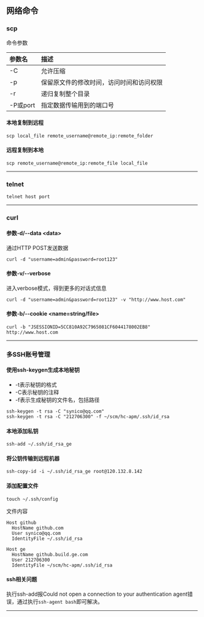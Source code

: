 ## 网络命令

### scp
命令参数

参数名|描述
:--|:--
-C|允许压缩
-p|保留原文件的修改时间，访问时间和访问权限
-r|递归复制整个目录
-P或port|指定数据传输用到的端口号

#### 本地复制到远程
```
scp local_file remote_username@remote_ip:remote_folder
```
#### 远程复制到本地
```
scp remote_username@remote_ip:remote_file local_file
```
***

### telnet
```
telnet host port
```
***

### curl
#### 参数-d/--data \<data>
通过HTTP POST发送数据
```
curl -d "username=admin&password=root123"
```
#### 参数-v/--verbose
进入verbose模式，得到更多的对话式信息
```
curl -d "username=admin&password=root123" -v "http://www.host.com"
```
#### 参数-b/--cookie \<name=string/file>
```
curl -b "JSESSIONID=5CC810A92C7965081CF6044178002EB8" http://www.host.com
```

***

### 多SSH账号管理
#### 使用ssh-keygen生成本地秘钥
* -t表示秘钥的格式
* -C表示秘钥的注释
* -f表示生成秘钥的文件名，包括路径

```
ssh-keygen -t rsa -C "synico@qq.com"
ssh-keygen -t rsa -C "212706300" -f ~/scm/hc-apm/.ssh/id_rsa
```

#### 本地添加私钥
```
ssh-add ~/.ssh/id_rsa_ge
```

#### 将公钥传输到远程机器
```
ssh-copy-id -i ~/.ssh/id_rsa_ge root@120.132.8.142
```

#### 添加配置文件
```
touch ~/.ssh/config
```
文件内容
```
Host github
  HostName github.com
  User synico@qq.com
  IdentityFile ~/.ssh/id_rsa

Host ge
  HostName github.build.ge.com
  User 212706300
  IdentityFile ~/scm/hc-apm/.ssh/id_rsa
```

#### ssh相关问题
执行ssh-add报Could not open a connection to your authentication agent错误，通过执行`ssh-agent bash`即可解决。

***

